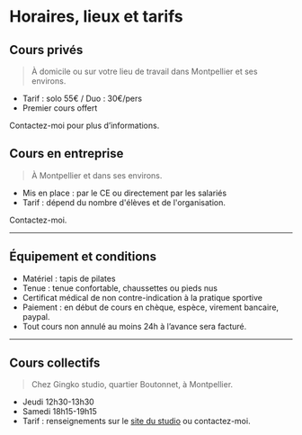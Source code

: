 # Horaires, lieux et tarifs

## Cours privés

> À domicile ou sur votre lieu de travail dans Montpellier et ses environs.

- Tarif : solo 55€ / Duo : 30€/pers
- Premier cours offert

Contactez-moi pour plus d’informations.

## Cours en entreprise

> À Montpellier et dans ses environs.

- Mis en place : par le CE ou directement par les salariés
- Tarif : dépend du nombre d'élèves et de l'organisation.

Contactez-moi.

---

## Équipement et conditions

- Matériel : tapis de pilates
- Tenue : tenue confortable, chaussettes ou pieds nus
- Certificat médical de non contre-indication à la pratique sportive
- Paiement : en début de cours en chèque, espèce, virement bancaire, paypal.
- Tout cours non annulé au moins 24h à l’avance sera facturé.

---

## Cours collectifs

> Chez Gingko studio, quartier Boutonnet, à Montpellier.

- Jeudi 12h30-13h30
- Samedi 18h15-19h15
- Tarif : renseignements sur le [site du studio](https://www.studioyoga-pilates-montpellier.fr/) ou contactez-moi.
